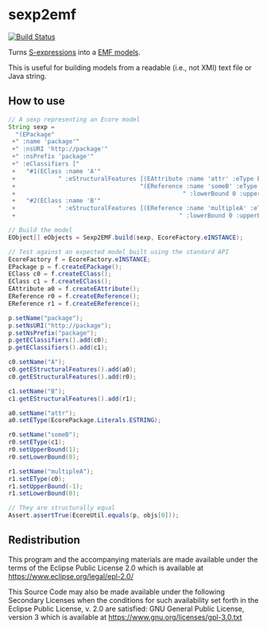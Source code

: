 # sexp2emf

[![Build Status](https://travis-ci.org/atlanmod/sexp2emf.svg?branch=master)](https://travis-ci.org/atlanmod/sexp2emf)

Turns [S-expressions](https://en.wikipedia.org/wiki/S-expression) into a [EMF
models](http://www.eclipse.org/modeling/emf/).

This is useful for building models from a readable (i.e., not XMI) text file or
Java string.

## How to use

```java
// A sexp representing an Ecore model
String sexp =
  "(EPackage"
 +" :name 'package'"
 +" :nsURI 'http://package'"
 +" :nsPrefix 'package'"
 +" :eClassifiers ["
 +   "#1(EClass :name 'A'"
 +            " :eStructuralFeatures [(EAttribute :name 'attr' :eType EString)"
 +                                   "(EReference :name 'someB' :eType @2"
 +                                               " :lowerBound 0 :upperBound 1)])"
 +   "#2(EClass :name 'B'"
 +            " :eStructuralFeatures [(EReference :name 'multipleA' :eType @1"
 +                                              " :lowerBound 0 :upperBound -1)])])";

// Build the model
EObject[] eObjects = Sexp2EMF.build(sexp, EcoreFactory.eINSTANCE);

// Test against an expected model built using the standard API
EcoreFactory f = EcoreFactory.eINSTANCE;
EPackage p = f.createEPackage();
EClass c0 = f.createEClass();
EClass c1 = f.createEClass();
EAttribute a0 = f.createEAttribute();
EReference r0 = f.createEReference();
EReference r1 = f.createEReference();

p.setName("package");
p.setNsURI("http://package");
p.setNsPrefix("package");
p.getEClassifiers().add(c0);
p.getEClassifiers().add(c1);

c0.setName("A");
c0.getEStructuralFeatures().add(a0);
c0.getEStructuralFeatures().add(r0);

c1.setName("B");
c1.getEStructuralFeatures().add(r1);

a0.setName("attr");
a0.setEType(EcorePackage.Literals.ESTRING);

r0.setName("someB");
r0.setEType(c1);
r0.setUpperBound(1);
r0.setLowerBound(0);

r1.setName("multipleA");
r1.setEType(c0);
r1.setUpperBound(-1);
r1.setLowerBound(0);

// They are structurally equal
Assert.assertTrue(EcoreUtil.equals(p, objs[0]));
```

## Redistribution

This program and the accompanying materials are made available under the terms
of the Eclipse Public License 2.0 which is available at
https://www.eclipse.org/legal/epl-2.0/

This Source Code may also be made available under the following Secondary
Licenses when the conditions for such availability set forth in the Eclipse
Public License, v. 2.0 are satisfied: GNU General Public License, version 3
which is available at https://www.gnu.org/licenses/gpl-3.0.txt
